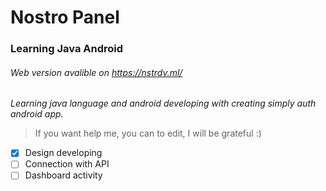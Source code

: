 # Nostro Panel
### Learning Java Android
###### Web version avalible on https://nstrdv.ml/
  *Learning java language and android developing with creating simply auth android app.*
  > If you want help me, you can to edit, I will be grateful :)

  - [X] Design developing
  - [ ] Connection with API
  - [ ] Dashboard activity
